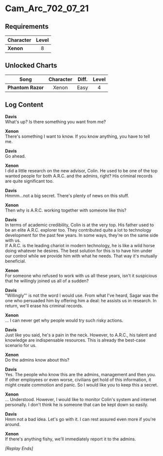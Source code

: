 # Cam_Arc_702_07_21
## Requirements
|Character|Level|
|---------|:---:|
|**Xenon**|  8  |

## Unlocked Charts
|      Song       |Character|Diff.|Level|
|-----------------|:-------:|:---:|:---:|
|**Phantom Razor**|  Xenon  |Easy |  4  |

## Log Content
**Davis**<br>
What's up? Is there something you want from me?

**Xenon**<br>
There's something I want to know. If you know anything, you have to tell me.

**Davis**<br>
Go ahead.

**Xenon**<br>
I did a little research on the new advisor, Colin. He used to be one of the top wanted people for both A.R.C. and the admins, right? His criminal records are quite significant too.

**Davis**<br>
Hmmm...not a big secret. There's plenty of news on this stuff.

**Xenon**<br>
Then why is A.R.C. working together with someone like this?

**Davis**<br>
In terms of academic credibility, Colin is at the very top. His father used to be an elite A.R.C. explorer too. They contributed quite a lot to technology development for the past few years. In some ways, they're on the same side with us. <br>
If A.R.C. is the leading chariot in modern technology, he is like a wild horse doing whatever he desires. The best solution for this is to have him under our control while we provide him with what he needs. That way it's mutually beneficial.

**Xenon**<br>
For someone who refused to work with us all these years, isn't it suspicious that he willingly joined us all of a sudden?

**Davis**<br>
"Willingly"' is not the word I would use. From what I've heard, Sagar was the one who persuaded him by offering him a deal: he assists us in research. In return, we'll erase his criminal records.

**Xenon**<br>
... I can never get why people would try such risky actions.

**Davis**<br>
Just like you said, he's a pain in the neck. However, to A.R.C., his talent and knowledge are indispensable resources. This is already the best\-case scenario for us.

**Xenon**<br>
Do the admins know about this?

**Davis**<br>
Yes. The people who know this are the admins, management and then you. If other employees or even worse, civilians get hold of this information, it might create commotion and panic. So I would like you to keep this a secret. 

**Xenon**<br>
... Understood. However, I would like to monitor Colin's system and internet personally. I don't think he is someone that can be kept down so easily.

**Davis**<br>
Hmm not a bad idea. Let's go with it. I can rest assured even more if you're around.

**Xenon**<br>
If there's anything fishy, we'll immediately report it to the admins.

*[Replay Ends]*